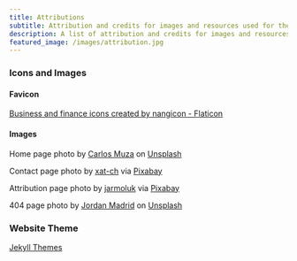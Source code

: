 ```yaml
---
title: Attributions
subtitle: Attribution and credits for images and resources used for the Analusis website.
description: A list of attribution and credits for images and resources used on the Analusis website.
featured_image: /images/attribution.jpg
---
```


### Icons and Images
#### Favicon
<a href="https://www.flaticon.com/free-icons/business-and-finance" target="_blank">Business and finance icons created by nangicon - Flaticon</a>

#### Images
Home page photo by <a href="https://unsplash.com/photos/hpjSkU2UYSU" target="_blank">Carlos Muza</a> on <a href="https://unsplash.com/" target="_blank">Unsplash</a>

Contact page photo by <a href="https://pixabay.com/photos/message-in-a-bottle-bottle-message-5322112/" target="_blank">xat-ch</a> via <a href="https://pixabay.com/" target="_blank">Pixabay</a>

Attribution page photo by <a href="https://pixabay.com/photos/document-agreement-documents-sign-428331/" target="_blank">jarmoluk</a> via <a href="https://pixabay.com/" target="_blank">Pixabay</a>

404 page photo by <a href="https://unsplash.com/photos/iDzKdNI7Qgc" target="_blank">Jordan Madrid</a> on <a href="https://unsplash.com/" target="_blank">Unsplash</a>

### Website Theme
<a href="https://jekyllthemes.io" target="_blank">Jekyll Themes</a>